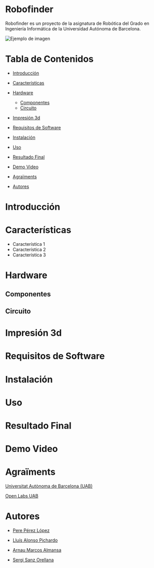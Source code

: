 # Robofinder

Robofinder es un proyecto de la asignatura de Robótica del Grado en Ingeniería Informática de la Universidad Autónoma de Barcelona.

![Ejemplo de imagen](images/ejemplo.jpg)

# Tabla de Contenidos
- [Introducción](#introducción)
- [Características](#características)
- [Hardware](#hardware)
    - [Componentes](#componentes)
    - [Circuito](#circuito)

- [Impresión 3d](#impresión-3d)  
- [Requisitos de Software](#requisitos-de-software)
- [Instalación](#instalación)
- [Uso](#uso)
- [Resultado Final](#resultado-final)
- [Demo Video](#demo-video)
- [Agraïments](agraïments)
- [Autores](#autores)

# Introducción


# Características

- Característica 1
- Característica 2
- Característica 3

# Hardware
## Componentes

## Circuito


# Impresión 3d


# Requisitos de Software


# Instalación

# Uso

# Resultado Final


# Demo Video


# Agraïments
[Universitat Autònoma de Barcelona (UAB)](https://www.uab.cat/web/universitat-autonoma-de-barcelona-1345467954409.html)

[Open Labs UAB](https://www.uab.cat/open-labs/)
# Autores
- [Pere Pérez López](https://github.com/Pachi23)

- [Lluís Alonso Pichardo](https://github.com/lluisalosnsop)

- [Arnau Marcos Almansa](https://github.com/ArnauMarcosAlmansa)

- [Sergi Sanz Orellana](https://github.com/sergisanzorellana)

